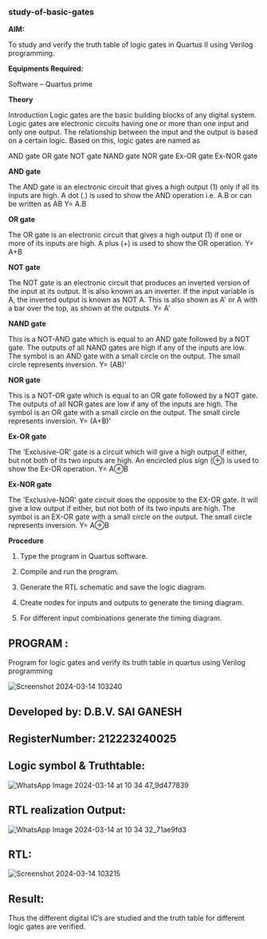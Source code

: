 ### study-of-basic-gates

**AIM:** 

To study and verify the truth table of logic gates in Quartus II using Verilog programming.

**Equipments Required:**

Software – Quartus prime 

**Theory**

Introduction Logic gates are the basic building blocks of any digital system. Logic gates are electronic circuits having one or more than one input and only one output. The relationship between the input and the output is based on a certain logic. Based on this, logic gates are named as

AND gate OR gate NOT gate NAND gate NOR gate Ex-OR gate Ex-NOR gate

**AND gate**

The AND gate is an electronic circuit that gives a high output (1) only if all its inputs are high. A dot (.) is used to show the AND operation i.e. A.B or can be written as AB
Y= A.B

**OR gate** 

The OR gate is an electronic circuit that gives a high output (1) if one or more of its inputs are high. A plus (+) is used to show the OR operation.
Y= A+B

**NOT gate**

The NOT gate is an electronic circuit that produces an inverted version of the input at its output. It is also known as an inverter. If the input variable is A, the inverted output is known as NOT A. This is also shown as A' or A with a bar over the top, as shown at the outputs.
Y= A'

**NAND gate**

This is a NOT-AND gate which is equal to an AND gate followed by a NOT gate. The outputs of all NAND gates are high if any of the inputs are low. The symbol is an AND gate with a small circle on the output. The small circle represents inversion.
Y= (AB)’

**NOR gate**

This is a NOT-OR gate which is equal to an OR gate followed by a NOT gate. The outputs of all NOR gates are low if any of the inputs are high. The symbol is an OR gate with a small circle on the output. The small circle represents inversion.
Y= (A+B)’

**Ex-OR gate**

The 'Exclusive-OR' gate is a circuit which will give a high output if either, but not both of its two inputs are high. An encircled plus sign (⊕) is used to show the Ex-OR operation.
Y= A⊕B

**Ex-NOR gate**

The 'Exclusive-NOR' gate circuit does the opposite to the EX-OR gate. It will give a low output if either, but not both of its two inputs are high. The symbol is an EX-OR gate with a small circle on the output. The small circle represents inversion.
Y= A⊕B

**Procedure** 

1.	Type the program in Quartus software.

2.	Compile and run the program.

3.	Generate the RTL schematic and save the logic diagram.

4.	Create nodes for inputs and outputs to generate the timing diagram.

5.	For different input combinations generate the timing diagram.


## PROGRAM :

Program for logic gates and verify its truth table in quartus using Verilog programming

![Screenshot 2024-03-14 103240](https://github.com/saiganesh2006/study-of-basic-gates/assets/145742342/44c76d94-35a2-4d89-b86d-5c40bd9f9cb0)

 ## Developed by: D.B.V. SAI GANESH
 ## RegisterNumber: 212223240025
 
## Logic symbol & Truthtable:

![WhatsApp Image 2024-03-14 at 10 34 47_9d477839](https://github.com/saiganesh2006/study-of-basic-gates/assets/145742342/5ba8e9ab-1451-421a-83fe-07251d0f49f0)

## RTL realization Output:

![WhatsApp Image 2024-03-14 at 10 34 32_71ae9fd3](https://github.com/saiganesh2006/study-of-basic-gates/assets/145742342/7666f2b5-2463-4694-8dd7-537fe8906f7e)

## RTL:

![Screenshot 2024-03-14 103215](https://github.com/saiganesh2006/study-of-basic-gates/assets/145742342/9ce82e6d-b52b-401e-93b9-e902d3c53b63)

## Result:
Thus the different digital IC’s are studied and the truth table for different logic gates are verified.


